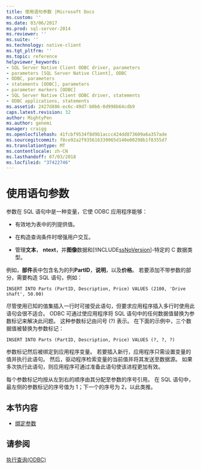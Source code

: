 ```yaml
---
title: 使用语句参数 |Microsoft Docs
ms.custom: ''
ms.date: 03/06/2017
ms.prod: sql-server-2014
ms.reviewer: ''
ms.suite: ''
ms.technology: native-client
ms.tgt_pltfrm: ''
ms.topic: reference
helpviewer_keywords:
- SQL Server Native Client ODBC driver, parameters
- parameters [SQL Server Native Client], ODBC
- ODBC, parameters
- statements [ODBC], parameters
- parameter markers [ODBC]
- SQL Server Native Client ODBC driver, statements
- ODBC applications, statements
ms.assetid: 2427d886-ec6c-49d7-b0b6-0d998b64cdb9
caps.latest.revision: 32
author: MightyPen
ms.author: genemi
manager: craigg
ms.openlocfilehash: 41fcbf9534f8d9b1accc424dd873609a6a357ade
ms.sourcegitcommit: f8ce92a2f935616339965d140e00298b1f8355d7
ms.translationtype: MT
ms.contentlocale: zh-CN
ms.lasthandoff: 07/03/2018
ms.locfileid: "37422746"
---
```

# <a name="using-statement-parameters"></a>使用语句参数
  参数在 SQL 语句中是一种变量，它使 ODBC 应用程序能够：  
  
-   有效地为表中的列提供值。  
  
-   在构造查询条件时增强用户交互。  
  
-   管理**文本**， **ntext**，并**图像**数据和[!INCLUDE[ssNoVersion](../../includes/ssnoversion-md.md)]-特定的 C 数据类型。  
  
 例如，**部件**表中包含名为的列**PartID**，**说明**，以及**价格**。 若要添加不带参数的部分，需要构造 SQL 语句，例如：  
  
```  
INSERT INTO Parts (PartID, Description, Price) VALUES (2100, 'Drive shaft', 50.00)  
```  
  
 尽管使用已知的值集插入一行时可接受此语句，但要求应用程序插入多行时使用此语句会很不适合。 ODBC 可通过使应用程序将 SQL 语句中的任何数据值替换为参数标记来解决此问题。 这种参数标记由问号 (?) 表示。 在下面的示例中，三个数据值被替换为参数标记：  
  
```  
INSERT INTO Parts (PartID, Description, Price) VALUES (?, ?, ?)  
```  
  
 参数标记然后被绑定到应用程序变量。 若要插入新行，应用程序只需设置变量的值并执行此语句。 然后，驱动程序检索变量的当前值并将其发送至数据源。 如果多次执行此语句，则应用程序可通过准备此语句使该进程更加有效。  
  
 每个参数标记均按从左到右的顺序由其分配至参数的序号引用。 在 SQL 语句中，最左侧的参数标记的序号值为 1；下一个的序号为 2，以此类推。  
  
## <a name="in-this-section"></a>本节内容  
  
-   [绑定参数](using-statement-parameters-binding-parameters.md)  
  
## <a name="see-also"></a>请参阅  
 [执行查询&#40;ODBC&#41;](executing-queries-odbc.md)  
  
  

